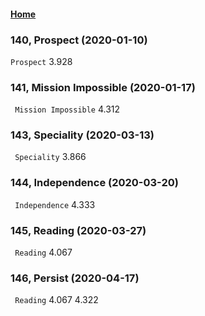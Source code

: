 #### [Home](https://eshtmc.github.io/)    

### 140, Prospect (2020-01-10)
`Prospect` 3.928  

### 141,  Mission Impossible (2020-01-17)
` Mission Impossible` 4.312  

### 143,  Speciality (2020-03-13)
` Speciality` 3.866   

### 144,  Independence (2020-03-20)
` Independence` 4.333     

### 145,  Reading (2020-03-27)
` Reading` 4.067  

### 146,  Persist (2020-04-17)
` Reading` 4.067 4.322 

